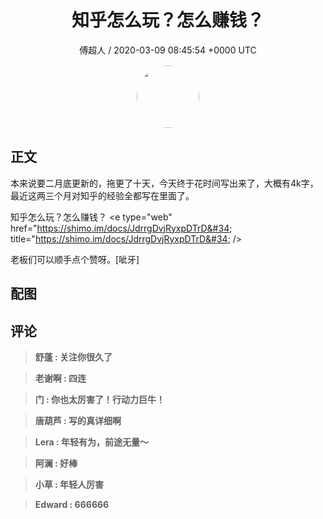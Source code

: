 <h1 align="center">知乎怎么玩？怎么赚钱？</h1>
<p align="center">
    <a>傅超人 / 2020-03-09 08:45:54 &#43;0000 UTC</a>
</p>

<div align="center">
    <img src="https://images.zsxq.com/Fsj8n5BCabzlDRXyFu1MmjMJ4nlk?e=1590940799&amp;token=kIxbL07-8jAj8w1n4s9zv64FuZZNEATmlU_Vm6zD:XHuYQZhhXQsSDuvRx25zvl1PklY=" width="100" height="100" style="border:1px solid;border-radius:50%; color:#ffffff"/>
</div>

## 正文

<div>
本来说要二月底更新的，拖更了十天，今天终于花时间写出来了，大概有4k字，最近这两三个月对知乎的经验全都写在里面了。

知乎怎么玩？怎么赚钱？
&lt;e type=&#34;web&#34; href=&#34;https://shimo.im/docs/JdrrgDvjRyxpDTrD&#34; title=&#34;https://shimo.im/docs/JdrrgDvjRyxpDTrD&#34; /&gt;

老板们可以顺手点个赞呀。[呲牙]
</div>

## 配图
<div class="image" align="center">

</div>

## 评论

<div align="left">
<div>

<blockquote >
<span> <strong>舒蓬 : 关注你很久了 </strong></span>
</blockquote>

<blockquote >
<span> <strong>老谢啊 : 四连 </strong></span>
</blockquote>

<blockquote >
<span> <strong>门 : 你也太厉害了！行动力巨牛！ </strong></span>
</blockquote>

<blockquote >
<span> <strong>唐葫芦 : 写的真详细啊 </strong></span>
</blockquote>

<blockquote >
<span> <strong>Lera : 年轻有为，前途无量～ </strong></span>
</blockquote>

<blockquote >
<span> <strong>阿澜 : 好棒 </strong></span>
</blockquote>

<blockquote >
<span> <strong>小草 : 年轻人厉害 </strong></span>
</blockquote>

<blockquote >
<span> <strong>Edward : 666666 </strong></span>
</blockquote>

</div>
</div>
